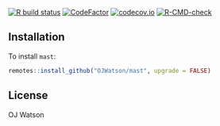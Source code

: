 
<!-- README.md is generated from README.Rmd. Please edit that file -->
<!-- badges: start -->

[![R build
status](https://github.com/OJWatson/mast/workflows/R-CMD-check/badge.svg)](https://github.com/OJWatson/mast/actions)
[![CodeFactor](https://www.codefactor.io/repository/github/OJWatson/mast/badge)](https://www.codefactor.io/repository/github/OJWatson/mast)
[![codecov.io](https://codecov.io/github/OJWatson/mast/coverage.svg?branch=main)](https://codecov.io/github/OJWatson/mast?branch=main)
[![R-CMD-check](https://github.com/OJWatson/mast/actions/workflows/R-CMD-check.yaml/badge.svg)](https://github.com/OJWatson/mast/actions/workflows/R-CMD-check.yaml)
<!-- badges: end -->

## Installation

To install `mast`:

``` r
remotes::install_github("OJWatson/mast", upgrade = FALSE)
```

## License

OJ Watson
